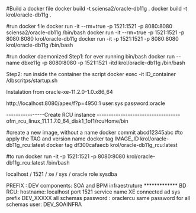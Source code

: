 #Build a docker file
docker build -t sciensa2/oracle-db11g .
docker build -t krol/oracle-db11g .

#run docker file
docker run -it --rm=true -p 1521:1521 -p 8080:8080 sciensa2/oracle-db11g /bin/bash
docker run -it --rm=true -p 1521:1521 -p 8080:8080 krol/oracle-db11g
docker run -it -p 1521:1521 -p 8080:8080 krol/oracle-db11g /bin/bash

#run docker daemonized
Step1: for ever running bin/bash
docker run --name dbxe11g -p 8080:8080 -p 1521:1521 -itd krol/oracle-db11g /bin/bash

Step2: run inside the container the script
docker exec -it ID_container /dbscritps/startup.sh

Instalation from oracle-xe-11.2.0-1.0.x86_64

http://localhost:8080/apex/f?p=4950:1
user:sys
password:oracle

----------------Create RCU instance -----------------------------------
ofm_rcu_linux_11.1.1.7.0_64_disk1_1of1/rcuHome/bin

#create a new image, without a name
docker commit abcd12345abc
#to apply the TAG and version name
docker tag IMAGE_ID krol/oracle-db11g_rcu:latest
docker tag  df300cafaecb krol/oracle-db11g_rcu:latest

#to run
docker run -it -p 1521:1521 -p 8080:8080 krol/oracle-db11g_rcu:latest /bin/bash

localhost / 1521 / xe /
sys / oracle
role sysdba

PREFIX : DEV
components: SOA and BPM infraestruture *************
BD RCU:
hostname: localhost
port 1521
service name XE
connected ad sys
prefix DEV_XXXXX all schemas
password : oraclercu
same password for all schemas
user: DEV_SOAINFRA
